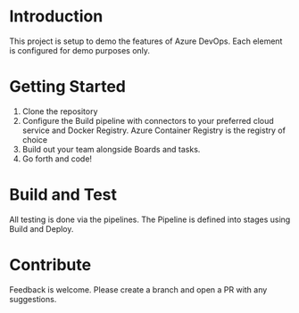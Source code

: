 # Introduction 
This project is setup to demo the features of Azure DevOps. Each element is configured for demo purposes only. 

# Getting Started
1. Clone the repository
2. Configure the Build pipeline with connectors to your preferred cloud service and Docker Registry. Azure Container Registry is the registry of choice
3. Build out your team alongside Boards and tasks. 
4. Go forth and code!

# Build and Test
All testing is done via the pipelines. The Pipeline is defined into stages using Build and Deploy. 

# Contribute
Feedback is welcome. Please create a branch and open a PR with any suggestions.